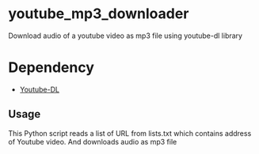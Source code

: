 # youtube_mp3_downloader
Download audio of a youtube video as mp3 file using youtube-dl library

# Dependency 
+ [Youtube-DL](https://rg3.github.io/youtube-dl/)  

## Usage
This Python script reads a list of URL from lists.txt which contains address of Youtube video.
And downloads audio as mp3 file
